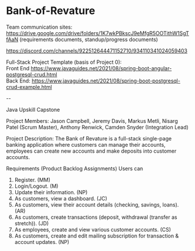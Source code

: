 # Bank-of-Revature

Team communication sites:  
https://drive.google.com/drive/folders/1K7wkPBkscJ9eMfgR5OOTithW1SgTfAaN (requirements documents, standup/progress documents)  

https://discord.com/channels/922512644471152710/934110341024059403


Full-Stack Project Template (basis of Project 0):  
Front End https://www.javaguides.net/2021/08/spring-boot-angular-postgresql-crud.html   
Back End: https://www.javaguides.net/2021/08/spring-boot-postgresql-crud-example.html

--

Java Upskill Capstone 

Project Members:
Jason Campbell, Jeremy Davis, Markus Metli, Nisarg Patel (Scrum Master), Anthony Renwick, Camden Snyder (Integration Lead)

Project Description:
The Bank of Revature is a full-stack single-page banking application where customers can manage their accounts, employees can create new accounts and make deposits into customer accounts. 

Requirements (Product Backlog Assignments) 
Users can
1) Register. (MM)
2) Login/Logout. (M)
3) Update their information. (NP)
4) As customers, view a dashboard. (JC)
5) As customers, view their account details (checking, savings, loans). (AR)
6) As customers, create transactions (deposit, withdrawal (transfer as stretch)). (JD)
7) As employees, create and view various customer accounts. (CS)
8) As customers, create and edit mailing subscription for transaction & account updates. (NP)

